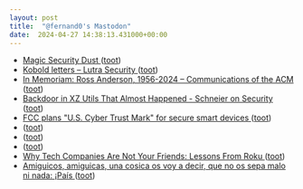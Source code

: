 ```yaml
---
layout: post
title:  "@fernand0's Mastodon"
date:  2024-04-27 14:38:13.431000+00:00
---
```

*  [Magic Security Dust ](https://shostack.org/magic-security-dus) ([toot](https://mastodon.social/@fernand0/112343691652618853))
*  [ Kobold letters – Lutra Security ](https://lutrasecurity.com/en/articles/kobold-letters) ([toot](https://mastodon.social/@fernand0/112342942292712991))
*  [In Memoriam: Ross Anderson, 1956-2024 – Communications of the ACM ](https://cacm.acm.org/news/in-memoriam-ross-anderson-1956-2024) ([toot](https://mastodon.social/@fernand0/112342799924000531))
*  [Backdoor in XZ Utils That Almost Happened - Schneier on Security ](https://www.schneier.com/blog/archives/2024/04/backdoor-in-xz-utils-that-almost-happened.htm) ([toot](https://mastodon.social/@fernand0/112342500480783729))
*  [FCC plans "U.S. Cyber Trust Mark" for secure smart devices ](https://www.latimes.com/california/story/2024-03-19/new-program-will-label-smart-device-and-products-cybersecurity-saf) ([toot](https://mastodon.social/@fernand0/112342318873070340))
*  [ ](https://mastodon.social/users/fernand0/statuses/112341657952689987/activity) ([toot](https://mastodon.social/users/fernand0/statuses/112341657952689987/activity))
*  [ ](https://mastodon.social/users/fernand0/statuses/112341650571336117/activity) ([toot](https://mastodon.social/users/fernand0/statuses/112341650571336117/activity))
*  [ ](https://mastodon.social/users/fernand0/statuses/112341649596986932/activity) ([toot](https://mastodon.social/users/fernand0/statuses/112341649596986932/activity))
*  [Why Tech Companies Are Not Your Friends: Lessons From Roku ](https://www.nytimes.com/2024/03/20/technology/personaltech/roku-data-breach-companies.htm) ([toot](https://mastodon.social/@fernand0/112340579813779635))
*  [Amiguicos, amiguicas, una cosica os voy a decir, que no os sepa malo ni nada: ¡País ](https://mastodon.social/@fernand0/112339115705396462) ([toot](https://mastodon.social/@fernand0/112339115705396462))
